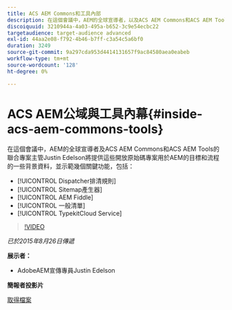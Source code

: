 ```yaml
---
title: ACS AEM Commons和工具內部
description: 在這個會議中，AEM的全球宣導者，以及ACS AEM Commons和ACS AEM Tools的聯合專案負責人Justin Edelson將提供AEM這些開放原始碼專案所使用的目標和流程的一些背景，並示範一些關鍵功能。
discoiquuid: 3210944a-4a03-495a-b652-3c9e54ecbc22
targetaudience: target-audience advanced
exl-id: 44aa2e08-f792-4b46-b7ff-c3a54c5a6bf0
duration: 3249
source-git-commit: 9a297cda953d4414131657f9ac84580aea0eabeb
workflow-type: tm+mt
source-wordcount: '128'
ht-degree: 0%

---
```


# ACS AEM公域與工具內幕{#inside-acs-aem-commons-tools}

在這個會議中，AEM的全球宣導者及ACS AEM Commons和ACS AEM Tools的聯合專案主管Justin Edelson將提供這些開放原始碼專案用於AEM的目標和流程的一些背景資料，並示範幾個關鍵功能，包括：

* [!UICONTROL Dispatcher排清規則]
* [!UICONTROL Sitemap產生器]
* [!UICONTROL AEM Fiddle]
* [!UICONTROL 一般清單]
* [!UICONTROL TypekitCloud Service]

>[!VIDEO](https://video.tv.adobe.com/v/19374/?quality=9)

*已於2015年8月26日傳遞*

**展示者：**

* AdobeAEM宣傳專員Justin Edelson

**簡報者投影片**

[取得檔案](assets/08262015-commons-and-tools.pptx)
<!--
[Get back to the Overview](https://helpx.adobe.com/experience-manager/kt/eseminars/gems/aem-index.html)
-->
